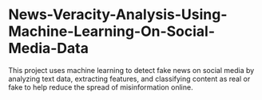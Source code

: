 # News-Veracity-Analysis-Using-Machine-Learning-On-Social-Media-Data
This project uses machine learning to detect fake news on social media by analyzing text data, extracting features, and classifying content as real or fake to help reduce the spread of misinformation online.
